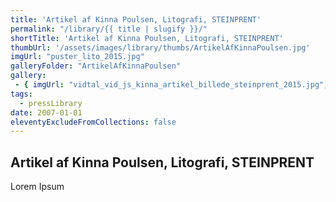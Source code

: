 ```yaml
---
title: 'Artikel af Kinna Poulsen, Litografi, STEINPRENT'
permalink: "/library/{{ title | slugify }}/"
shortTitle: 'Artikel af Kinna Poulsen, Litografi, STEINPRENT'
thumbUrl: '/assets/images/library/thumbs/ArtikelAfKinnaPoulsen.jpg'
imgUrl: "puster_lito_2015.jpg"
galleryFolder: "ArtikelAfKinnaPoulsen"
gallery:
 - { imgUrl: "vidtal_vid_js_kinna_artikel_billede_steinprent_2015.jpg", caption: "" }
tags:
  - pressLibrary
date: 2007-01-01
eleventyExcludeFromCollections: false
---
```



<h2>Artikel af Kinna Poulsen, Litografi, STEINPRENT</h2>
<p>Lorem Ipsum</p>